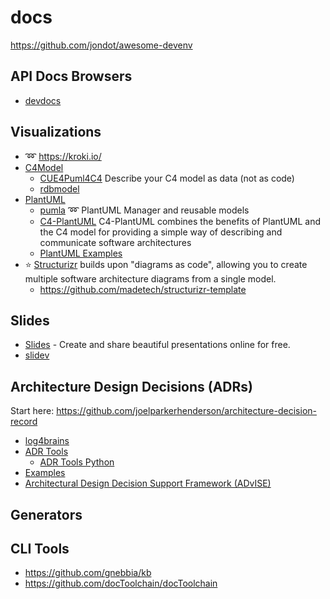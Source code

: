 # docs

<https://github.com/jondot/awesome-devenv>


## API Docs Browsers

* [devdocs](https://github.com/freeCodeCamp/devdocs)

## Visualizations

* :loop: <https://kroki.io/>
* [C4Model](https://c4model.com/)
  * [CUE4Puml4C4]() Describe your C4 model as data (not as code)
  * [rdbmodel](https://rdbmodel.github.io/)
* [PlantUML]()
  * [pumla]() :loop: PlantUML Manager and reusable models
  * [C4-PlantUML]() C4-PlantUML combines the benefits of PlantUML and the C4 model for providing a simple way of describing and communicate software architectures
  * [PlantUML Examples](https://real-world-plantuml.com/)
* :star: [Structurizr]() builds upon "diagrams as code", allowing you to create multiple software architecture diagrams from a single model.
  * <https://github.com/madetech/structurizr-template>

## Slides

* [Slides](https://slides.com/) - Create and share beautiful presentations online for free.
* [slidev](https://sli.dev/)


## Architecture Design Decisions (ADRs)

Start here: <https://github.com/joelparkerhenderson/architecture-decision-record>

* [log4brains](https://github.com/thomvaill/log4brains)
* [ADR Tools](https://github.com/npryce/adr-tools)
  * [ADR Tools Python](https://bitbucket.org/tinkerer_/adr-tools-python/src/master)
* [Examples](https://github.com/joelparkerhenderson/architecture-decision-record/blob/main/templates/decision-record-template-using-planguage/index.md)
* [Architectural Design Decision Support Framework (ADvISE)](https://swa.univie.ac.at/Software_Architecture/research-projects/architectural-design-decision-support-framework-advise)

## Generators

## CLI Tools

* <https://github.com/gnebbia/kb>
* <https://github.com/docToolchain/docToolchain>
